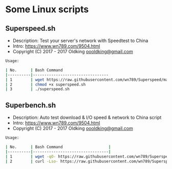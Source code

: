 # Some Linux scripts
## Superspeed.sh
- Description: Test your server's network with Speedtest to China
- Intro:  https://www.wn789.com/9504.html
- Copyright (C) 2017 - 2017 Oldking <oooldking@gmail.com>
 
```bash
Usage:

| No.      | Bash Command                    
|----------|---------------------------------
| 1        | wget https://raw.githubusercontent.com/wn789/Superspeed/master/superspeed.sh      
| 2        | chmod +x superspeed.sh
| 3        | ./superspeed.sh
```
## Superbench.sh
- Description: Auto test download & I/O speed & network to China script
- Intro:  https://www.wn789.com/9504.html
- Copyright (C) 2017 - 2017 Oldking <oooldking@gmail.com>

```bash
Usage:

| No.      | Bash Command                    |
|----------|---------------------------------|
| 1        | wget -qO- https://raw.githubusercontent.com/wn789/Superspeed/master/superspeed.sh | bash       |
| 2        | curl -Lso- https://raw.githubusercontent.com/wn789/Superspeed/master/superspeed.sh | bash      |
```
 

